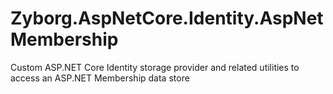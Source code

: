 # Zyborg.AspNetCore.Identity.AspNetMembership
Custom ASP.NET Core Identity storage provider and related utilities to access an ASP.NET Membership data store
